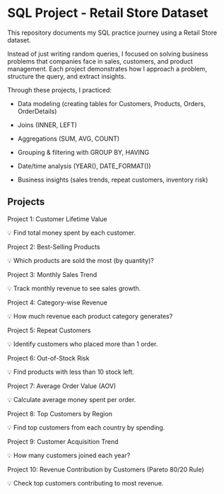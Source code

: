 
# SQL Project - Retail Store Dataset

This repository documents my SQL practice journey using a Retail Store dataset.

Instead of just writing random queries, I focused on solving business problems that companies face in sales, customers, and product management. Each project demonstrates how I approach a problem, structure the query, and extract insights.

Through these projects, I practiced:

* Data modeling (creating tables for Customers, Products, Orders, OrderDetails)

* Joins (INNER, LEFT)

* Aggregations (SUM, AVG, COUNT)

* Grouping & filtering with GROUP BY, HAVING

* Date/time analysis (YEAR(), DATE_FORMAT())

* Business insights (sales trends, repeat customers, inventory risk)



 ## Projects 
 

Project 1: Customer Lifetime Value

💡 Find total money spent by each customer.


Project 2: Best-Selling Products

💡 Which products are sold the most (by quantity)?


Project 3: Monthly Sales Trend

💡 Track monthly revenue to see sales growth.


Project 4: Category-wise Revenue

💡 How much revenue each product category generates?


Project 5: Repeat Customers

💡 Identify customers who placed more than 1 order.


Project 6: Out-of-Stock Risk

💡 Find products with less than 10 stock left.


Project 7: Average Order Value (AOV)

💡 Calculate average money spent per order.


Project 8: Top Customers by Region

💡 Find top customers from each country by spending.


Project 9: Customer Acquisition Trend

💡 How many customers joined each year?


Project 10: Revenue Contribution by Customers (Pareto 80/20 Rule)

💡 Check top customers contributing to most revenue.


